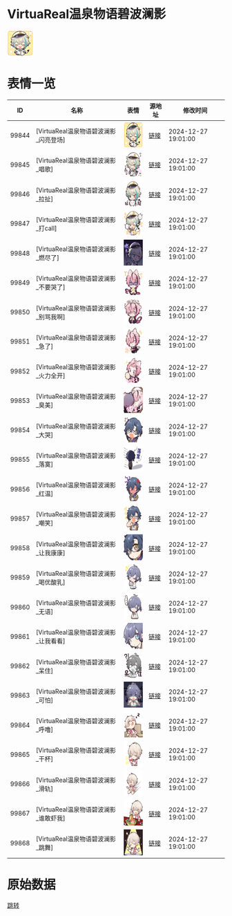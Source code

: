 # VirtuaReal温泉物语碧波澜影

<img src="./cover.png" height="60" alt="cover" />

# 表情一览

|ID|名称|表情|源地址|修改时间|
|----|----|----|----|----|
|99844|[VirtuaReal温泉物语碧波澜影_闪亮登场]|<img src="./pic/099844_%5BVirtuaReal温泉物语碧波澜影_闪亮登场%5D.png" height="60" alt="闪亮登场"/>|[链接](https://i0.hdslb.com/bfs/garb/d96f8e12088f4f5a37ab97a44b8b8d5d3f396f74.png)|2024-12-27 19:01:00|
|99845|[VirtuaReal温泉物语碧波澜影_唱歌]|<img src="./pic/099845_%5BVirtuaReal温泉物语碧波澜影_唱歌%5D.png" height="60" alt="唱歌"/>|[链接](https://i0.hdslb.com/bfs/garb/ef4fe26707a63518a3d7bf01a621ae4df5d66c93.png)|2024-12-27 19:01:00|
|99846|[VirtuaReal温泉物语碧波澜影_拉扯]|<img src="./pic/099846_%5BVirtuaReal温泉物语碧波澜影_拉扯%5D.png" height="60" alt="拉扯"/>|[链接](https://i0.hdslb.com/bfs/garb/1e7c98828d77302f7d89373dc60afa4589d8e7fc.png)|2024-12-27 19:01:00|
|99847|[VirtuaReal温泉物语碧波澜影_打call]|<img src="./pic/099847_%5BVirtuaReal温泉物语碧波澜影_打call%5D.png" height="60" alt="打call"/>|[链接](https://i0.hdslb.com/bfs/garb/4ea947869846fc6609ca26e6152d6a30d680b2da.png)|2024-12-27 19:01:00|
|99848|[VirtuaReal温泉物语碧波澜影_燃尽了]|<img src="./pic/099848_%5BVirtuaReal温泉物语碧波澜影_燃尽了%5D.png" height="60" alt="燃尽了"/>|[链接](https://i0.hdslb.com/bfs/garb/5b094a2c734b74ec9430bbe6b77b23ac2bdd39ae.png)|2024-12-27 19:01:00|
|99849|[VirtuaReal温泉物语碧波澜影_不要哭了]|<img src="./pic/099849_%5BVirtuaReal温泉物语碧波澜影_不要哭了%5D.png" height="60" alt="不要哭了"/>|[链接](https://i0.hdslb.com/bfs/garb/d6eeacb51df081eaa7e14948e97bcbabe8afd505.png)|2024-12-27 19:01:00|
|99850|[VirtuaReal温泉物语碧波澜影_别骂我啊]|<img src="./pic/099850_%5BVirtuaReal温泉物语碧波澜影_别骂我啊%5D.png" height="60" alt="别骂我啊"/>|[链接](https://i0.hdslb.com/bfs/garb/d557219b52dbd0a18b9cbb2f86b1571305536ddb.png)|2024-12-27 19:01:00|
|99851|[VirtuaReal温泉物语碧波澜影_急了]|<img src="./pic/099851_%5BVirtuaReal温泉物语碧波澜影_急了%5D.png" height="60" alt="急了"/>|[链接](https://i0.hdslb.com/bfs/garb/39b3278105393a69f4d11c2344a581d779c7aee1.png)|2024-12-27 19:01:00|
|99852|[VirtuaReal温泉物语碧波澜影_火力全开]|<img src="./pic/099852_%5BVirtuaReal温泉物语碧波澜影_火力全开%5D.png" height="60" alt="火力全开"/>|[链接](https://i0.hdslb.com/bfs/garb/0807d770c2f8802914c088b7ac03cdfda71f0548.png)|2024-12-27 19:01:00|
|99853|[VirtuaReal温泉物语碧波澜影_臭美]|<img src="./pic/099853_%5BVirtuaReal温泉物语碧波澜影_臭美%5D.png" height="60" alt="臭美"/>|[链接](https://i0.hdslb.com/bfs/garb/242c3c80a6ec6272f7fae453ecf82a600eb10539.png)|2024-12-27 19:01:00|
|99854|[VirtuaReal温泉物语碧波澜影_大哭]|<img src="./pic/099854_%5BVirtuaReal温泉物语碧波澜影_大哭%5D.png" height="60" alt="大哭"/>|[链接](https://i0.hdslb.com/bfs/garb/4274defa9a98e1fb36df2a6eb7c87640bb562cfd.png)|2024-12-27 19:01:00|
|99855|[VirtuaReal温泉物语碧波澜影_落寞]|<img src="./pic/099855_%5BVirtuaReal温泉物语碧波澜影_落寞%5D.png" height="60" alt="落寞"/>|[链接](https://i0.hdslb.com/bfs/garb/9240e2478054c3a81fe8428f8003e2a7cdeef097.png)|2024-12-27 19:01:00|
|99856|[VirtuaReal温泉物语碧波澜影_红温]|<img src="./pic/099856_%5BVirtuaReal温泉物语碧波澜影_红温%5D.png" height="60" alt="红温"/>|[链接](https://i0.hdslb.com/bfs/garb/7cb439596362d7d638c0d549a32faea693cf14b0.png)|2024-12-27 19:01:00|
|99857|[VirtuaReal温泉物语碧波澜影_嘲笑]|<img src="./pic/099857_%5BVirtuaReal温泉物语碧波澜影_嘲笑%5D.png" height="60" alt="嘲笑"/>|[链接](https://i0.hdslb.com/bfs/garb/cd31855b0d590f34d8ed70a25ec755a338967970.png)|2024-12-27 19:01:00|
|99858|[VirtuaReal温泉物语碧波澜影_让我康康]|<img src="./pic/099858_%5BVirtuaReal温泉物语碧波澜影_让我康康%5D.png" height="60" alt="让我康康"/>|[链接](https://i0.hdslb.com/bfs/garb/ce40ce14b8ff19c784233f714d30c83e9bceafb5.png)|2024-12-27 19:01:00|
|99859|[VirtuaReal温泉物语碧波澜影_喝优酸乳]|<img src="./pic/099859_%5BVirtuaReal温泉物语碧波澜影_喝优酸乳%5D.png" height="60" alt="喝优酸乳"/>|[链接](https://i0.hdslb.com/bfs/garb/8f4c216ed5826e682a579c3a92b49db8d467d5ae.png)|2024-12-27 19:01:00|
|99860|[VirtuaReal温泉物语碧波澜影_无语]|<img src="./pic/099860_%5BVirtuaReal温泉物语碧波澜影_无语%5D.png" height="60" alt="无语"/>|[链接](https://i0.hdslb.com/bfs/garb/901aa87669d2de337622148200af07bf828b59be.png)|2024-12-27 19:01:00|
|99861|[VirtuaReal温泉物语碧波澜影_让我看看]|<img src="./pic/099861_%5BVirtuaReal温泉物语碧波澜影_让我看看%5D.png" height="60" alt="让我看看"/>|[链接](https://i0.hdslb.com/bfs/garb/2a956a5650572e3821f753ac3205e69c4149f7c9.png)|2024-12-27 19:01:00|
|99862|[VirtuaReal温泉物语碧波澜影_呆住]|<img src="./pic/099862_%5BVirtuaReal温泉物语碧波澜影_呆住%5D.png" height="60" alt="呆住"/>|[链接](https://i0.hdslb.com/bfs/garb/4320389a583c3bf44cc96fb4974c7aa0e2b98dad.png)|2024-12-27 19:01:00|
|99863|[VirtuaReal温泉物语碧波澜影_可怕]|<img src="./pic/099863_%5BVirtuaReal温泉物语碧波澜影_可怕%5D.png" height="60" alt="可怕"/>|[链接](https://i0.hdslb.com/bfs/garb/e9492a1ef48c9b99bbd8d50906ddc6ac088ed9ae.png)|2024-12-27 19:01:00|
|99864|[VirtuaReal温泉物语碧波澜影_呼噜]|<img src="./pic/099864_%5BVirtuaReal温泉物语碧波澜影_呼噜%5D.png" height="60" alt="呼噜"/>|[链接](https://i0.hdslb.com/bfs/garb/f5e0de477b13c2bdfb642ace659130eada06420e.png)|2024-12-27 19:01:00|
|99865|[VirtuaReal温泉物语碧波澜影_干杯]|<img src="./pic/099865_%5BVirtuaReal温泉物语碧波澜影_干杯%5D.png" height="60" alt="干杯"/>|[链接](https://i0.hdslb.com/bfs/garb/089f94a10fde32cb9c842c80c4928529e2aa5ceb.png)|2024-12-27 19:01:00|
|99866|[VirtuaReal温泉物语碧波澜影_滑轨]|<img src="./pic/099866_%5BVirtuaReal温泉物语碧波澜影_滑轨%5D.png" height="60" alt="滑轨"/>|[链接](https://i0.hdslb.com/bfs/garb/347c49c6285058a86062dde0a4d629efc0a873c7.png)|2024-12-27 19:01:00|
|99867|[VirtuaReal温泉物语碧波澜影_谁敢虾我]|<img src="./pic/099867_%5BVirtuaReal温泉物语碧波澜影_谁敢虾我%5D.png" height="60" alt="谁敢虾我"/>|[链接](https://i0.hdslb.com/bfs/garb/7e10262b2aef4cf4c8e80c23ada0c8971325d63d.png)|2024-12-27 19:01:00|
|99868|[VirtuaReal温泉物语碧波澜影_跳舞]|<img src="./pic/099868_%5BVirtuaReal温泉物语碧波澜影_跳舞%5D.png" height="60" alt="跳舞"/>|[链接](https://i0.hdslb.com/bfs/garb/1369f07baa1bc163cdc52fd23cad064cd07f8b01.png)|2024-12-27 19:01:00|

# 原始数据

[跳转](./raw.json)

